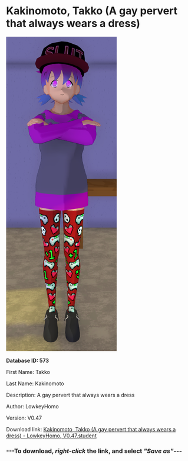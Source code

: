 # Kakinomoto, Takko (A gay pervert that always wears a dress)

<img src="https://raw.githubusercontent.com/Arbiter1223/Daigaku-Gurashi-Custom-Students/master/Students/Files/Kakinomoto%2C%20Takko%20(A%20gay%20pervert%20that%20always%20wears%20a%20dress).png" title="Kakinomoto, Takko (A gay pervert that always wears a dress) - LowkeyHomo, V0.47">

**Database ID: 573**

First Name: Takko

Last Name: Kakinomoto

Description: A gay pervert that always wears a dress

Author: LowkeyHomo

Version: V0.47

Download link: <a href="https://raw.githubusercontent.com/Arbiter1223/Daigaku-Gurashi-Custom-Students/master/Students/Files/Kakinomoto%2C%20Takko%20(A%20gay%20pervert%20that%20always%20wears%20a%20dress)%20-%20LowkeyHomo%2C%20V0.47.student">Kakinomoto, Takko (A gay pervert that always wears a dress) - LowkeyHomo, V0.47.student</a>

### ---**To download, _right-click_ the link, and select _"Save as"_**---
